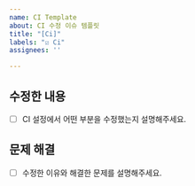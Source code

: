 ```yaml
---
name: CI Template
about: CI 수정 이슈 템플릿
title: "[Ci]"
labels: "☑️ Ci"
assignees: ''

---
```


## 수정한 내용

- [ ] CI 설정에서 어떤 부분을 수정했는지 설명해주세요.

## 문제 해결
- [ ] 수정한 이유와 해결한 문제를 설명해주세요.
